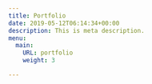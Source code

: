 ```yaml
---
title: Portfolio
date: 2019-05-12T06:14:34+00:00
description: This is meta description.
menu:
  main:
    URL: portfolio
    weight: 3

---
```

